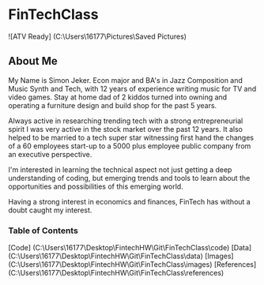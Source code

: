 # FinTechClass

![ATV Ready] (C:\Users\16177\Pictures\Saved Pictures)

## About Me
My Name is Simon Jeker. Econ major and BA's in Jazz Composition and Music Synth and Tech, with 12 years of experience writing music for TV and video games. Stay at home dad of 2 kiddos turned into owning and operating a furniture design and build shop for the past 5 years.

Always active in researching trending tech with a strong entrepreneurial spirit I was very active in the stock market over the past 12 years. It also helped to be married to a tech super star witnessing first hand the changes of a 60 employees start-up to a 5000 plus employee public company from an executive perspective.

I'm interested in learning the technical aspect not just getting a deep understanding of coding, but emerging trends and tools to learn about the opportunities and possibilities of this emerging world.

Having a strong interest in economics and finances, FinTech has without a doubt caught my interest.

### Table of Contents
[Code] (C:\Users\16177\Desktop\FintechHW\Git\FinTechClass\code)
[Data] (C:\Users\16177\Desktop\FintechHW\Git\FinTechClass\data)
[Images] (C:\Users\16177\Desktop\FintechHW\Git\FinTechClass\images)
[References] (C:\Users\16177\Desktop\FintechHW\Git\FinTechClass\references)
